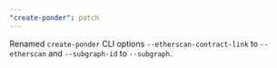 ```yaml
---
"create-ponder": patch
---
```


Renamed `create-ponder` CLI options `--etherscan-contract-link` to `--etherscan` and `--subgraph-id` to `--subgraph`.
